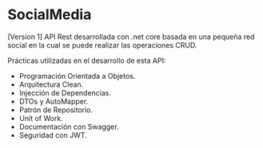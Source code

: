 # SocialMedia

[Version 1]
API Rest desarrollada con .net core basada en una pequeña red social en la cual se puede realizar las operaciones CRUD.

Prácticas utilizadas en el desarrollo de esta API:

- Programación Orientada a Objetos.
- Arquitectura Clean.
- Injección de Dependencias.
- DTOs y AutoMapper.
- Patrón de Repositorio.
- Unit of Work.
- Documentación con Swagger.
- Seguridad con JWT.
